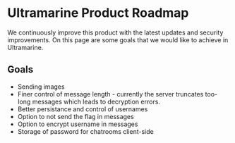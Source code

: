 # Ultramarine Product Roadmap

We continuously improve this product with the latest updates and security improvements. On this page are some goals that we would like to achieve in Ultramarine.

## Goals
- Sending images
- Finer control of message length - currently the server truncates too-long messages which leads to decryption errors.
- Better persistance and control of usernames
- Option to not send the flag in messages
- Option to encrypt username in messages
- Storage of password for chatrooms client-side
